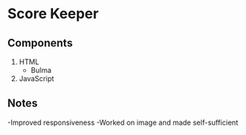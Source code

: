 # Score Keeper

## Components

1. HTML
   - Bulma
2. JavaScript

## Notes

-Improved responsiveness
-Worked on image and made self-sufficient
